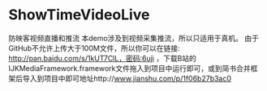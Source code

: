 # ShowTimeVideoLive
防映客视频直播和推流
本demo涉及到视频采集推流，所以只适用于真机。
由于GitHub不允许上传大于100M文件，所以你可以在链接: http://pan.baidu.com/s/1kUT7ClL，密码:6uji ，下载B站的IJKMediaFramework.framework文件拖入到项目中运行即可，或到简书合并框架后导入到项目中即可地址http://www.jianshu.com/p/1f06b27b3ac0
